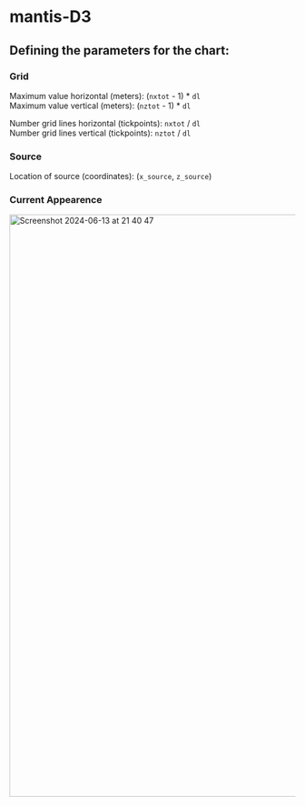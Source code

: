 # mantis-D3

## Defining the parameters for the chart:

### Grid

Maximum value horizontal (meters): (`nxtot` - 1) * `dl` \
Maximum value vertical (meters): (`nztot` - 1) * `dl`

Number grid lines horizontal (tickpoints): `nxtot` / `dl` \
Number grid lines vertical (tickpoints): `nztot` / `dl`

### Source

Location of source (coordinates): (`x_source`, `z_source`)

### Current Appearence

<img width="1024" alt="Screenshot 2024-06-13 at 21 40 47" src="https://github.com/SDunn242/mantis-D3/assets/3731105/0cebb154-b02e-4cea-97e5-94b5d9294bc7">





